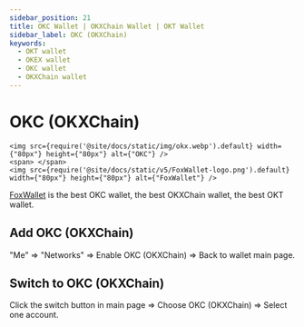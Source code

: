 ```yaml
---
sidebar_position: 21
title: OKC Wallet | OKXChain Wallet | OKT Wallet
sidebar_label: OKC (OKXChain)
keywords:
  - OKT wallet
  - OKEX wallet
  - OKC wallet
  - OKXChain wallet
---
```


# OKC (OKXChain)
```mdx-code-block
<img src={require('@site/docs/static/img/okx.webp').default} width={"80px"} height={"80px"} alt={"OKC"} />
<span> </span>
<img src={require('@site/docs/static/v5/FoxWallet-logo.png').default} width={"80px"} height={"80px"} alt={"FoxWallet"} />
```
[FoxWallet](https://foxwallet.com) is the best OKC wallet, the best OKXChain wallet, the best OKT wallet.

## Add OKC (OKXChain)

"Me" => "Networks" => Enable OKC (OKXChain) => Back to wallet main page.

## Switch to OKC (OKXChain)

Click the switch button in main page => Choose OKC (OKXChain) => Select one account.
